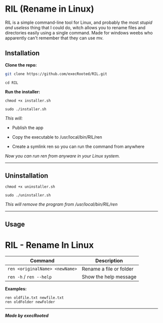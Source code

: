 # RIL (Rename in Linux)

RIL is a simple command-line tool for Linux, and probably the most *stupid and useless* thing that I could do, witch allows you to rename files and directories easily using a single command. Made for windows weebs who apparently can't remember that they can use mv.

## Installation

**Clone the repo:**

```bash
git clone https://github.com/execRooted/RIL.git
```
```
cd RIL
```

**Run the installer:**
```
chmod +x installer.sh 
```
```
sudo ./installer.sh
```
*This will:*

- Publish the app

- Copy the executable to /usr/local/bin/RIL/ren

- Create a symlink ren so you can run the command from anywhere


*Now you can run ren from anyware in your Linux system.*

---

## Uninstallation
```
chmod +x uninstaller.sh 
```
```
sudo ./uninstaller.sh 
```

*This will remove the program from /usr/local/bin/RIL/ren*

---

## Usage

 # RIL - Rename In Linux

| Command                     | Description                  |
|-----------------------------|-----------------------------|
| `ren <originalName> <newName>` | Rename a file or folder     |
| `ren -h` / `ren --help`       | Show the help message      |

**Examples:**

`ren oldfile.txt newfile.txt` <br>
`ren oldFolder newFolder`


---

***Made by execRooted***



